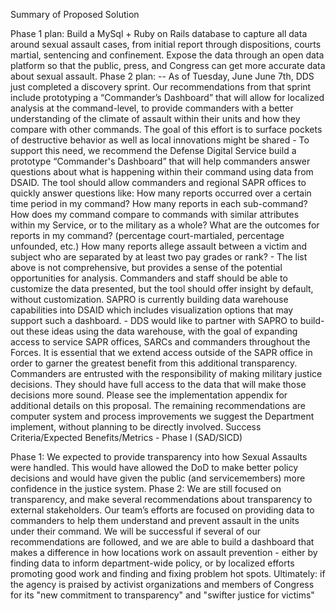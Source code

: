 Summary of Proposed Solution

Phase 1 plan: Build a MySql + Ruby on Rails database to capture all data around sexual assault cases, from initial report through dispositions, courts martial, sentencing and confinement. Expose the data through an open data platform so that the public, press, and Congress can get more accurate data about sexual assault.
Phase 2 plan: -- As of Tuesday, June June 7th, DDS just completed a discovery sprint. Our recommendations from that sprint include prototyping a “Commander’s Dashboard” that will allow for localized analysis at the command-level, to provide commanders with a better understanding of the climate of assault within their units and how they compare with other commands. The goal of this effort is to surface pockets of destructive behavior as well as local innovations might be shared - To support this need, we recommend the Defense Digital Service build a prototype “Commander's Dashboard” that will help commanders answer questions about what is happening within their command using data from DSAID. The tool should allow commanders and regional SAPR offices to quickly answer questions like:
How many reports occurred over a certain time period in my command? How many reports in each sub-command?
How does my command compare to commands with similar attributes within my Service, or to the military as a whole?
What are the outcomes for reports in my command? (percentage court-martialed, percentage unfounded, etc.)
How many reports allege assault between a victim and subject who are separated by at least two pay grades or rank? - The list above is not comprehensive, but provides a sense of the potential opportunities for analysis. Commanders and staff should be able to customize the data presented, but the tool should offer insight by default, without customization. SAPRO is currently building data warehouse capabilities into DSAID which includes visualization options that may support such a dashboard. - DDS would like to partner with SAPRO to build-out these ideas using the data warehouse, with the goal of expanding access to service SAPR offices, SARCs and commanders throughout the Forces. It is essential that we extend access outside of the SAPR office in order to garner the greatest benefit from this additional transparency. Commanders are entrusted with the responsibility of making military justice decisions. They should have full access to the data that will make those decisions more sound. Please see the implementation appendix for additional details on this proposal.
The remaining recommendations are computer system and process improvements we suggest the Department implement, without planning to be directly involved.
Success Criteria/Expected Benefits/Metrics - Phase I (SAD/SICD)

Phase 1: We expected to provide transparency into how Sexual Assaults were handled. This would have allowed the DoD to make better policy decisions and would have given the public (and servicemembers) more confidence in the justice system.
Phase 2: We are still focused on transparency, and make several recommendations about transparency to external stakeholders. Our team’s efforts are focused on providing data to commanders to help them understand and prevent assault in the units under their command. We will be successful if several of our recommendations are followed, and we are able to build a dashboard that makes a difference in how locations work on assault prevention - either by finding data to inform department-wide policy, or by localized efforts promoting good work and finding and fixing problem hot spots.
Ultimately: if the agency is praised by activist organizations and members of Congress for its "new commitment to transparency" and "swifter justice for victims"
